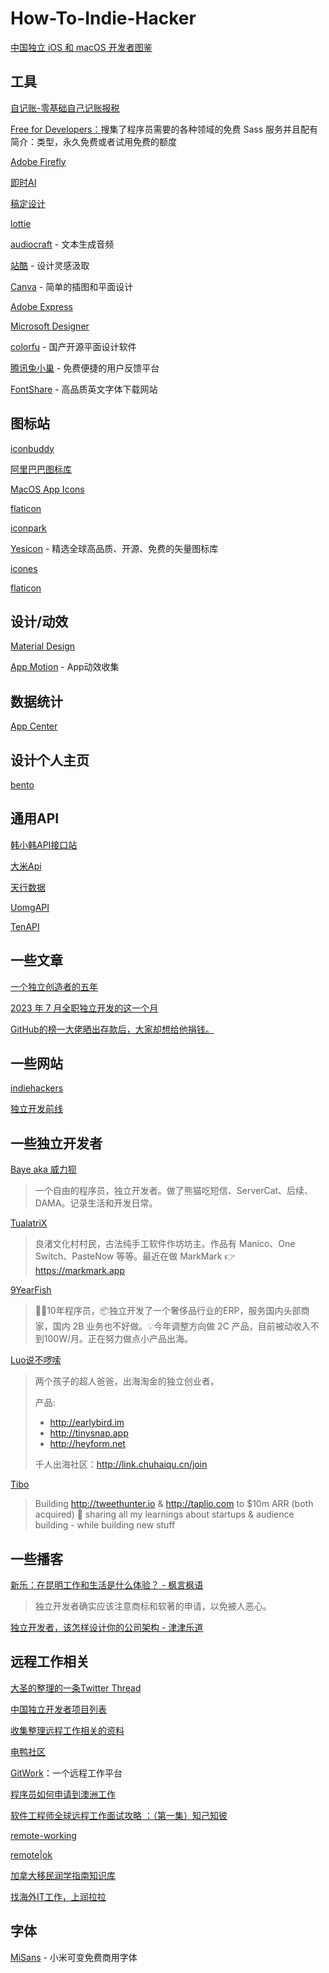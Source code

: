 # How-To-Indie-Hacker

[中国独立 iOS 和 macOS 开发者图鉴](https://josephchang10.github.io/chinese-indie-hackers/)

## 工具

[自记账-零基础自己记账报税](https://www.zijizhang.com/)

[Free for Developers：](https://free-for.dev/#/)搜集了程序员需要的各种领域的免费 Sass 服务并且配有简介：类型，永久免费或者试用免费的额度

[Adobe Firefly](https://firefly.adobe.com/)

[即时AI](https://js.design/ai-muses/gallery)

[稿定设计](https://www.gaoding.com/)

[lottie](https://lottiefiles.com/)

[audiocraft](https://github.com/facebookresearch/audiocraft) - 文本生成音频

[站酷](https://www.zcool.com.cn/) - 设计灵感汲取

[Canva](https://www.canva.cn/en/) - 简单的插图和平面设计

[Adobe Express](https://www.adobe.com/cn/express/)

[Microsoft Designer](https://designer.microsoft.com/)

[colorfu](https://github.com/pearmini/colorfu) - 国产开源平面设计软件

[腾讯兔小巢](https://txc.qq.com/) - 免费便捷的用户反馈平台

[FontShare](https://www.fontshare.com/) - 高品质英文字体下载网站

## 图标站

[iconbuddy](https://iconbuddy.app/)

[阿里巴巴图标库](https://www.iconfont.cn/)

[MacOS App Icons](https://macosicons.com/#/)

[flaticon](https://www.flaticon.com/)

[iconpark](https://iconpark.oceanengine.com/home)

[Yesicon](https://yesicon.app/) - 精选全球高品质、开源、免费的矢量图标库

[icones](https://icones.js.org/)

[flaticon](https://www.flaticon.com/)

## 设计/动效

[Material Design](https://m3.material.io/)

[App Motion](https://appmotion.design/) - App动效收集

## 数据统计

[App Center](https://install.appcenter.ms/)

## 设计个人主页

[bento](https://bento.me)

## 通用API

[韩小韩API接口站](https://api.vvhan.com/)

[大米Api](https://api.qqsuu.cn/)

[天行数据](https://www.tianapi.com/)

[UomgAPI](https://api.uomg.com/)

[TenAPI](https://tenapi.cn/)

## 一些文章

[一个独立创造者的五年](https://mp.weixin.qq.com/s/x6PLSIMn_1qcKnXWPT-J-Q)

[2023 年 7 月全职独立开发的这一个月](https://mp.weixin.qq.com/s/E2A2of2K-RQfpPmS8Nbl-w)

[GitHub的榜一大佬晒出存款后，大家却想给他捐钱。](https://mp.weixin.qq.com/s/y2AYcC83KCv2Pi060n_MZg)

## 一些网站

[indiehackers](https://www.indiehackers.com/)

[独立开发前线](https://www.91wink.com/)

## 一些独立开发者

[Baye aka 威力狈](https://twitter.com/waylybaye)

> 一个自由的程序员，独立开发者。做了熊猫吃短信、ServerCat、后续、DAMA。记录生活和开发日常。

[TualatriX](https://twitter.com/tualatrix)

> 良渚文化村村民，古法纯手工软件作坊坊主。作品有 Manico、One Switch、PasteNow 等等。最近在做 MarkMark 👉 https://markmark.app

[9YearFish](https://twitter.com/9yearfish)

> 👨‍💻10年程序员，📦独立开发了一个奢侈品行业的ERP，服务国内头部商家，国内 2B 业务也不好做。💡今年调整方向做 2C 产品，目前被动收入不到100W/月。正在努力做点小产品出海。

[Luo说不啰嗦](https://twitter.com/LuoSays)

> 两个孩子的超人爸爸，出海淘金的独立创业者。
>
> 产品:
> - http://earlybird.im
> - http://tinysnap.app
> - http://heyform.net
>
> 千人出海社区：http://link.chuhaiqu.cn/join

[Tibo](https://twitter.com/tibo_maker)

> Building http://tweethunter.io & http://taplio.com to $10m ARR (both acquired) 🚢 sharing all my learnings about startups & audience building - while building new stuff

## 一些播客

[新乐：在昆明工作和生活是什么体验？ - 枫言枫语](https://www.xiaoyuzhoufm.com/episode/64bdd23e5680f4d4a889ba38)

> 独立开发者确实应该注意商标和软著的申请，以免被人恶心。

[独立开发者，该怎样设计你的公司架构 - 津津乐道](https://www.xiaoyuzhoufm.com/episode/656f62a9157b5b7bf357bf97)

## 远程工作相关

[大圣的整理的一条Twitter Thread](https://twitter.com/shengxj1/status/1632317733517004800?t=UuiKMYP0X9ZTuBq0rVNK9A&s=19)

[中国独立开发者项目列表](https://github.com/1c7/chinese-independent-developer)

[收集整理远程工作相关的资料](https://github.com/greatghoul/remote-working)

[电鸭社区](https://eleduck.com/)

[GitWork](https://gitwork.cn/)：一个远程工作平台

[程序员如何申请到澳洲工作](https://github.com/wahyd4/work-in-australia)

[软件工程师全球远程工作面试攻略 ：（第一集）知己知彼](https://twitter.com/ArcBlock_io/status/1731596407923196065)

[remote-working](https://github.com/greatghoul/remote-working)

[remote|ok](https://remoteok.com/)

[加拿大移民润学指南知识库](http://inforun.info/)

[找海外IT工作，上润拉拉](https://runlala.com/)

## 字体

[MiSans](https://hyperos.mi.com/font) - 小米可变免费商用字体